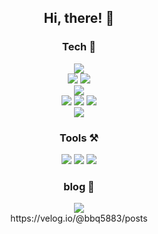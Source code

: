 <div align = center>
  
## Hi, there! 👋

<!-- <img src="https://img.shields.io/badge/표시할이름-색상?style=for-the-badge&logo=기술스택아이콘&logoColor=white">  -->
<h3> Tech 🌠</h3>
<img src="https://img.shields.io/badge/java-E34F26?style=for-the-badge&logo=coffeescript&logoColor=white">
<br />
<img src="https://img.shields.io/badge/SpringBoot-6DB33F?style=for-the-badge&logo=springboot&logoColor=white">
<img src="https://img.shields.io/badge/Jpa-80F5D2?style=for-the-badge&logo=logoColor=white">
<br/>
<img src="https://img.shields.io/badge/MariaDB-003545?style=for-the-badge&logo=mariadb&logoColor=white">
<br/>
<img src="https://img.shields.io/badge/html5-E34F26?style=for-the-badge&logo=html5&logoColor=white">
<img src="https://img.shields.io/badge/css-1572B6?style=for-the-badge&logo=css3&logoColor=white"> 
<img src="https://img.shields.io/badge/javascript-F7DF1E?style=for-the-badge&logo=javascript&logoColor=black">
<br/>
<img src="https://img.shields.io/badge/React-61DAFB?style=for-the-badge&logo=react&logoColor=white">

<h3> Tools ⚒ </h3>
<img src="https://img.shields.io/badge/intellijidea-000000?style=for-the-badge&logo=intellijidea&logoColor=white">
<img src="https://img.shields.io/badge/eclipseide-2C2255?style=for-the-badge&logo=eclipseide&logoColor=white">
<img src="https://img.shields.io/badge/VSCODE-0077FF?style=for-the-badge&logo=v&logoColor=white">

<br/>
<h3> blog 📗 </h3>
<img src="https://img.shields.io/badge/Velog-20C997?style=for-the-badge&logo=velog&logoColor=white">
<br/>
https://velog.io/@bbq5883/posts
</div>


<!--
**Kimyss/kimyss** is a ✨ _special_ ✨ repository because its `README.md` (this file) appears on your GitHub profile.

Here are some ideas to get you started:

- 🔭 I’m currently working on ...
- 🌱 I’m currently learning ...
- 👯 I’m looking to collaborate on ...
- 🤔 I’m looking for help with ...
- 💬 Ask me about ...
- 📫 How to reach me: ...
- 😄 Pronouns: ...
- ⚡ Fun fact: ...
-->
